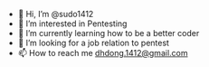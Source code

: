 - 👋 Hi, I’m @sudo1412
- 👀 I’m interested in Pentesting
- 🌱 I’m currently learning how to be a better coder
- 💞️ I’m looking for a job relation to pentest
- 📫 How to reach me dhdong.1412@gmail.com

<!---
sudo1412/sudo1412 is a ✨ special ✨ repository because its `README.md` (this file) appears on your GitHub profile.
You can click the Preview link to take a look at your changes.
--->
